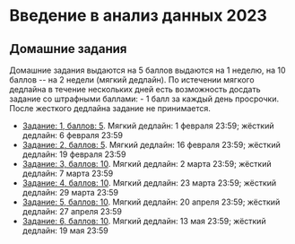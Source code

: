 # Введение в анализ данных 2023
## Домашние задания
Домашние задания выдаются на 5 баллов выдаются на 1 неделю, на 10 баллов -- на 2 недели (мягкий дедлайн). По истечении мягкого дедлайна в течение нескольких дней есть возможность досдать задание со штрафными баллами: - 1 балл за каждый день просрочки. После жесткого дедлайна задание не принимается.

* [Задание: 1, баллов: 5](https://github.com/PersDep/data-mining-intro-2023/blob/main/hw01-numpy.ipynb). Мягкий дедлайн: 1 февраля 23:59; жёсткий дедлайн: 6 февраля 23:59
* [Задание: 2, баллов: 5](https://github.com/PersDep/data-mining-intro-2023/blob/main/hw02-pandas.ipynb). Мягкий дедлайн: 16 февраля 23:59; жёсткий дедлайн: 19 февраля 23:59
* [Задание: 3, баллов: 10](https://github.com/PersDep/data-mining-intro-2023/blob/main/hw03-EDA.ipynb). Мягкий дедлайн: 2 марта 23:59; жёсткий дедлайн: 7 марта 23:59
* [Задание: 4, баллов: 10](https://github.com/PersDep/data-mining-intro-2023/blob/main/hw04-knn-linreg.ipynb). Мягкий дедлайн: 23 марта 23:59; жёсткий дедлайн: 29 марта 23:59
* [Задание: 5, баллов: 10](https://github.com/PersDep/data-mining-intro-2023/blob/main/hw05-GD.ipynb). Мягкий дедлайн: 20 апреля 23:59; жёсткий дедлайн: 27 апреля 23:59
* [Задание: 6, баллов: 10](https://github.com/PersDep/data-mining-intro-2023/blob/main/hw06-texts.ipynb). Мягкий дедлайн: 13 мая 23:59; жёсткий дедлайн: 19 мая 23:59
